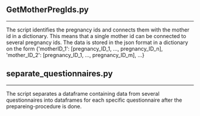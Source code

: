 ## GetMotherPregIds.py
----------------------------------------------------

The script identifies the pregnancy ids and connects them with the mother id in  a dictionary.
This means that a single mother id can be connected to several pregnancy ids. The data is stored
in the json format in a dictionary on the form
{'motherID_1': [pregnancy_ID_1, ..., pregnancy_ID_n], 'mother_ID_2': [pregnancy_ID_1, ..., pregnancy_ID_m], ...}


## separate_questionnaires.py
---------------------------------------------------

The script separates a dataframe containing data from several questionnaires into
dataframes for each specific questionnaire after the prepareing-procedure is done.

